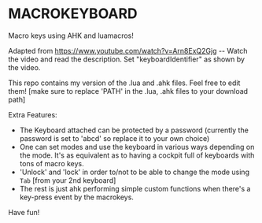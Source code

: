 # MACROKEYBOARD
Macro keys using AHK and luamacros!

Adapted from https://www.youtube.com/watch?v=Arn8ExQ2Gjg -- Watch the video and read the description. Set "keyboardIdentifier" as shown by the video.

This repo contains my version of the .lua and .ahk files. Feel free to edit them! [make sure to replace 'PATH' in the .lua, .ahk files to your download path]

Extra Features:
* The Keyboard attached can be protected by a password (currently the password is set to 'abcd' so replace it to your own choice)
* One can set modes and use the keyboard in various ways depending on the mode. It's as equivalent as to having a cockpit full of keyboards with tons of macro keys.
* 'Unlock' and 'lock' in order to/not to be able to change the mode using `Tab` [from your 2nd keyboard]
* The rest is just ahk performing simple custom functions when there's a key-press event by the macrokeys.

Have fun!
